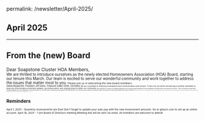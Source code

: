 permalink: /newsletter/April-2025/

## April 2025
---
## From the (new) Board    
<small>Dear Soapstone Cluster HOA Members,  
<small>We are thrilled to introduce ourselves as the newly elected Homeowners Association (HOA) Board, starting our tenure this March. Our team is excited to serve our wonderful community and work together to address the issues that matter most to you.<small>
<small>Please join us in welcoming the new board members:<small>  
Sebila Raubacher, President
Jeff Davis, Treasurer
Adam Smith, Secretary
<small>We are committed to fostering a transparent and communicative environment. To this end, we will be introducing a monthly newsletter to keep you informed about important updates, upcoming events, and ongoing projects within our community.<small>
<small>We would like to extend our heartfelt gratitude to the outgoing board members for their dedication and hard work over the past two years. Their contributions have laid a strong foundation for us to build upon.<small>
<small>We also want to thank you, our community members, for approving the new budget with an increased assessment. This crucial step will help us maintain the cleanliness and safety of our neighborhood, ensuring it remains a place we are all proud to call home.<small>
<small>Your involvement is key to our success. We encourage you to attend our monthly meetings, share your ideas, and participate in community activities. Together, we can make a positive impact and continue to enhance our living environment.<small>
<small>Thank you for your support, and we look forward to a productive and engaging year ahead.<small>
<small>Warm regards, The HOA Board<small>  
## Reminders  
<small>April 1, 2025 - Quarterly Assessments are Due! 
Don’t forget to update your auto pay with the new Assessment amounts. Go to ghacm.com to set up an online account.
April 16, 2025 - 7 pm Board of Directors meeting
Meeting link will be sent via email.
All members are welcome to attend!<small>



